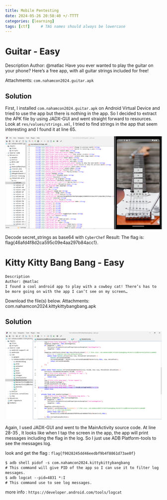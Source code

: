 ```yaml
---
title: Mobile Pentesting
date: 2024-05-26 20:58:40 +/-TTTT
categories: [learning]
tags: [ctf]     # TAG names should always be lowercase
---
```


# Guitar - Easy
Description
Author: @matlac
Have you ever wanted to play the guitar on your phone? Here’s a free app, with all guitar strings included for free!

Attachments:
`com.nahamcon2024.guitar.apk`

## Solution
First, I installed `com.nahamcon2024.guitar.apk` on Android Virtual Device and tried to use the app but there is nothing in the app. 
So I decided to extract the APK file by using JADX-GUI and went straight forward to resources. Look at `res/values/strings.xml`, I tried to find strings in the app that seem interesting and I found it at line 65.

![Alt Text](/assets/images/ctf/guitar1.png)

Decode secret_strings as base64 with `CyberChef`
Result: The flag is: flag{46afd4f8d2ca595c09e4aa297b84acc1}.

# Kitty Kitty Bang Bang - Easy
```
Description
Author: @matlac
I found a cool android app to play with a cowboy cat! There’s has to be more going on with the app I can’t see on my screen…
```

Download the file(s) below.
Attachments:
com.nahamcon2024.kittykittybangbang.apk

## Solution

![Alt Text](/assets/images/ctf/kittykittybangbang4.png)

Again, I used JADX-GUI and went to the MainActivity source code. At line 28-35 , It looks like when I tap the screen in the app, the app will print messages including the flag in the log. So I just use ADB Platform-tools to see the messages log.

look and get the flag : `flag{f9028245dd46eedbf9b4f8861d73ae0f}`

```
$ adb shell pidof -s com.nahamcon2024.kittykittybangbang 
# This command will give PID of the app so I can use it to filter log messages.
$ adb logcat --pid=4831 *:I 
# This command use to see log messages.
```
more info : `https://developer.android.com/tools/logcat`

